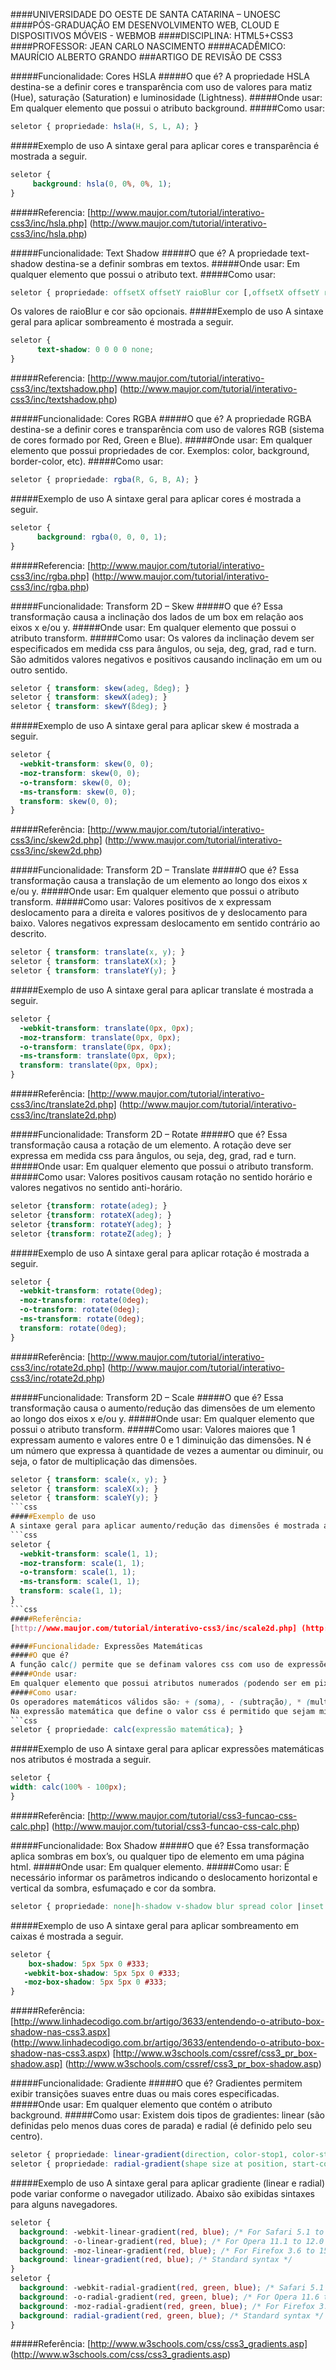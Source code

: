####UNIVERSIDADE DO OESTE DE SANTA CATARINA – UNOESC
####PÓS-GRADUAÇÃO EM DESENVOLVIMENTO WEB, CLOUD E DISPOSITIVOS MÓVEIS - WEBMOB
####DISCIPLINA: HTML5+CSS3
####PROFESSOR: JEAN CARLO NASCIMENTO
####ACADÊMICO: MAURÍCIO ALBERTO GRANDO
###ARTIGO DE REVISÃO DE CSS3

#####Funcionalidade: Cores HSLA
#####O que é?
A propriedade HSLA destina-se a definir cores e transparência com uso de valores para matiz (Hue), saturação (Saturation) e luminosidade (Lightness).
#####Onde usar:
Em qualquer elemento que possui o atributo background.
#####Como usar:
``` css
seletor { propriedade: hsla(H, S, L, A); } 
```
#####Exemplo de uso
A sintaxe geral para aplicar cores e transparência é mostrada a seguir.
``` css
seletor { 
     background: hsla(0, 0%, 0%, 1); 
}
```
#####Referencia:
[http://www.maujor.com/tutorial/interativo-css3/inc/hsla.php] (http://www.maujor.com/tutorial/interativo-css3/inc/hsla.php)

#####Funcionalidade: Text Shadow
#####O que é?
A propriedade text-shadow destina-se a definir sombras em textos.
#####Onde usar:
Em qualquer elemento que possui o atributo text.
#####Como usar:
```css
seletor { propriedade: offsetX offsetY raioBlur cor [,offsetX offsetY raioBlur cor];}
```
Os valores de raioBlur e cor são opcionais.
#####Exemplo de uso
A sintaxe geral para aplicar sombreamento é mostrada a seguir.
```css
seletor { 
      text-shadow: 0 0 0 0 none;
}
```
#####Referencia:
[http://www.maujor.com/tutorial/interativo-css3/inc/textshadow.php] (http://www.maujor.com/tutorial/interativo-css3/inc/textshadow.php)

#####Funcionalidade: Cores RGBA
#####O que é?
A propriedade RGBA destina-se a definir cores e transparência com uso de valores RGB (sistema de cores formado por Red, Green e Blue).
#####Onde usar:
Em qualquer elemento que possui propriedades de cor. Exemplos: color, background, border-color, etc).
#####Como usar:
```css
seletor { propriedade: rgba(R, G, B, A); }
```
#####Exemplo de uso
A sintaxe geral para aplicar cores é mostrada a seguir.
```css
seletor { 
      background: rgba(0, 0, 0, 1);
}
```
#####Referencia:
[http://www.maujor.com/tutorial/interativo-css3/inc/rgba.php] (http://www.maujor.com/tutorial/interativo-css3/inc/rgba.php)

#####Funcionalidade: Transform 2D – Skew
#####O que é?
Essa transformação causa a inclinação dos lados de um box em relação aos eixos x e/ou y.
#####Onde usar:
Em qualquer elemento que possui o atributo transform.
#####Como usar:
Os valores da inclinação devem ser especificados em medida css para ângulos, ou seja, deg, grad, rad e turn. São admitidos valores negativos e positivos causando inclinação em um ou outro sentido.
```css
seletor { transform: skew(adeg, ßdeg); } 
seletor { transform: skewX(adeg); } 
seletor { transform: skewY(ßdeg); }
```
#####Exemplo de uso
A sintaxe geral para aplicar skew é mostrada a seguir.
```css
seletor {
  -webkit-transform: skew(0, 0);
  -moz-transform: skew(0, 0);
  -o-transform: skew(0, 0);
  -ms-transform: skew(0, 0);
  transform: skew(0, 0);
}
```
#####Referência:
[http://www.maujor.com/tutorial/interativo-css3/inc/skew2d.php] (http://www.maujor.com/tutorial/interativo-css3/inc/skew2d.php)

#####Funcionalidade: Transform 2D – Translate
#####O que é?
Essa transformação causa a translação de um elemento ao longo dos eixos x e/ou y.
#####Onde usar:
Em qualquer elemento que possui o atributo transform.
#####Como usar:
Valores positivos de x expressam deslocamento para a direita e valores positivos de y deslocamento para baixo. Valores negativos expressam deslocamento em sentido contrário ao descrito.
```css
seletor { transform: translate(x, y); } 
seletor { transform: translateX(x); } 
seletor { transform: translateY(y); }
```
#####Exemplo de uso
A sintaxe geral para aplicar translate é mostrada a seguir.
```css
seletor {
  -webkit-transform: translate(0px, 0px);
  -moz-transform: translate(0px, 0px);
  -o-transform: translate(0px, 0px);
  -ms-transform: translate(0px, 0px);
  transform: translate(0px, 0px);
}
```
#####Referência:
[http://www.maujor.com/tutorial/interativo-css3/inc/translate2d.php] (http://www.maujor.com/tutorial/interativo-css3/inc/translate2d.php)

#####Funcionalidade: Transform 2D – Rotate
#####O que é?
Essa transformação causa a rotação de um elemento. A rotação deve ser expressa em medida css para ângulos, ou seja, deg, grad, rad e turn.
#####Onde usar:
Em qualquer elemento que possui o atributo transform.
#####Como usar:
Valores positivos causam rotação no sentido horário e valores negativos no sentido anti-horário.
```css
seletor {transform: rotate(adeg); } 
seletor {transform: rotateX(adeg); } 
seletor {transform: rotateY(adeg); } 
seletor {transform: rotateZ(adeg); }
```
#####Exemplo de uso
A sintaxe geral para aplicar rotação é mostrada a seguir.
```css
seletor {
  -webkit-transform: rotate(0deg);
  -moz-transform: rotate(0deg);
  -o-transform: rotate(0deg);
  -ms-transform: rotate(0deg);
  transform: rotate(0deg);
}
```
#####Referência:
[http://www.maujor.com/tutorial/interativo-css3/inc/rotate2d.php] (http://www.maujor.com/tutorial/interativo-css3/inc/rotate2d.php)

#####Funcionalidade: Transform 2D – Scale
#####O que é?
Essa transformação causa o aumento/redução das dimensões de um elemento ao longo dos eixos x e/ou y.
#####Onde usar:
Em qualquer elemento que possui o atributo transform.
#####Como usar:
Valores maiores que 1 expressam aumento e valores entre 0 e 1 diminuição das dimensões. N é um número que expressa à quantidade de vezes a aumentar ou diminuir, ou seja, o fator de multiplicação das dimensões.
```css
seletor { transform: scale(x, y); } 
seletor { transform: scaleX(x); } 
seletor { transform: scaleY(y); }
```css
#####Exemplo de uso
A sintaxe geral para aplicar aumento/redução das dimensões é mostrada a seguir.
```css
seletor {
  -webkit-transform: scale(1, 1);
  -moz-transform: scale(1, 1);
  -o-transform: scale(1, 1);
  -ms-transform: scale(1, 1);
  transform: scale(1, 1);
}
```css
#####Referência:
[http://www.maujor.com/tutorial/interativo-css3/inc/scale2d.php] (http://www.maujor.com/tutorial/interativo-css3/inc/scale2d.php)

#####Funcionalidade: Expressões Matemáticas
#####O que é?
A função calc() permite que se definam valores css com uso de expressões matemáticas, ou seja, o valor adotado para a propriedade é o resultado de uma expressão matemática.
#####Onde usar:
Em qualquer elemento que possui atributos numerados (podendo ser em pixels ou %).
#####Como usar:
Os operadores matemáticos válidos são: + (soma), - (subtração), * (multiplicação) e / (divisão). As unidades de medida css válidas na expressão matemática são as unidades css para: comprimento, ângulo, tempo, frequência e números inteiros e fracionários.
Na expressão matemática que define o valor css é permitido que sejam misturadas diferentes unidades de medida. A sintaxe geral para uso desta função é conforme mostrada a seguir:
```css
seletor { propriedade: calc(expressão matemática); }
```
#####Exemplo de uso
A sintaxe geral para aplicar expressões matemáticas nos atributos é mostrada a seguir.
```css
seletor {
width: calc(100% - 100px); 
}
```
#####Referência:
[http://www.maujor.com/tutorial/css3-funcao-css-calc.php] (http://www.maujor.com/tutorial/css3-funcao-css-calc.php)

#####Funcionalidade: Box Shadow
#####O que é?
Essa transformação aplica sombras em box’s, ou qualquer tipo de elemento em uma página html.
#####Onde usar:
Em qualquer elemento.
#####Como usar:
É necessário informar os parâmetros indicando o deslocamento horizontal e vertical da sombra, esfumaçado e cor da sombra.
```css
seletor { propriedade: none|h-shadow v-shadow blur spread color |inset|initial|inherit; }
```
#####Exemplo de uso
A sintaxe geral para aplicar sombreamento em caixas é mostrada a seguir.
```css
seletor {
    box-shadow: 5px 5px 0 #333;
   -webkit-box-shadow: 5px 5px 0 #333;
   -moz-box-shadow: 5px 5px 0 #333;
}
```
#####Referência:
[http://www.linhadecodigo.com.br/artigo/3633/entendendo-o-atributo-box-shadow-nas-css3.aspx] (http://www.linhadecodigo.com.br/artigo/3633/entendendo-o-atributo-box-shadow-nas-css3.aspx)
[http://www.w3schools.com/cssref/css3_pr_box-shadow.asp] (http://www.w3schools.com/cssref/css3_pr_box-shadow.asp)

#####Funcionalidade: Gradiente
#####O que é?
Gradientes permitem exibir transições suaves entre duas ou mais cores especificadas.
#####Onde usar:
Em qualquer elemento que contém o atributo background.
#####Como usar:
Existem dois tipos de gradientes: linear (são definidas pelo menos duas cores de parada) e radial (é definido pelo seu centro).
```css
seletor { propriedade: linear-gradient(direction, color-stop1, color-stop2, ...);}
seletor { propriedade: radial-gradient(shape size at position, start-color, ..., last-color);}
```
#####Exemplo de uso
A sintaxe geral para aplicar gradiente (linear e radial) pode variar conforme o navegador utilizado. Abaixo são exibidas sintaxes para alguns navegadores.
```css
seletor {
  background: -webkit-linear-gradient(red, blue); /* For Safari 5.1 to 6.0 */
  background: -o-linear-gradient(red, blue); /* For Opera 11.1 to 12.0 */
  background: -moz-linear-gradient(red, blue); /* For Firefox 3.6 to 15 */
  background: linear-gradient(red, blue); /* Standard syntax */
}
seletor {
  background: -webkit-radial-gradient(red, green, blue); /* Safari 5.1 to 6.0 */
  background: -o-radial-gradient(red, green, blue); /* For Opera 11.6 to 12.0 */
  background: -moz-radial-gradient(red, green, blue); /* For Firefox 3.6 to 15 */
  background: radial-gradient(red, green, blue); /* Standard syntax */
}
```
#####Referência:
[http://www.w3schools.com/css/css3_gradients.asp] (http://www.w3schools.com/css/css3_gradients.asp)
